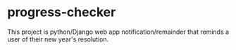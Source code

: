 # progress-checker
This project is python/Django web app notification/remainder that reminds a user of their new year's resolution.
